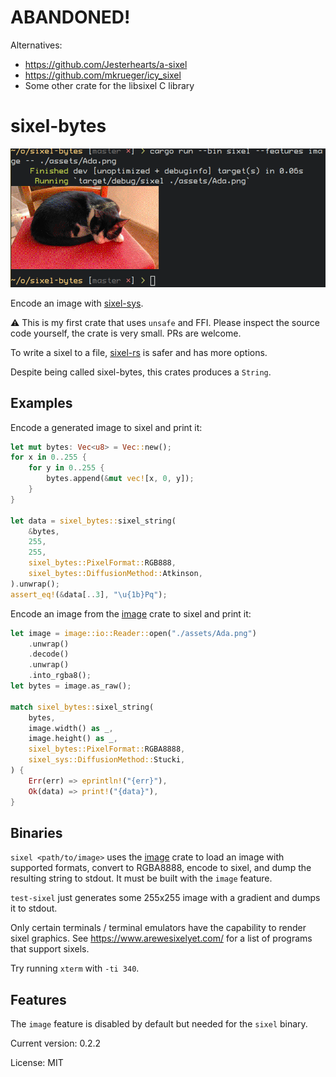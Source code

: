 # ABANDONED!

Alternatives:
* https://github.com/Jesterhearts/a-sixel
* https://github.com/mkrueger/icy_sixel
* Some other crate for the libsixel C library

# sixel-bytes

![Screenshot](./assets/Screenshot.png)

Encode an image with [sixel-sys].

[sixel-sys]: https://crates.io/crates/sixel-sys

⚠️ This is my first crate that uses `unsafe` and FFI. Please inspect the source code yourself, the
crate is very small. PRs are welcome.

To write a sixel to a file, [sixel-rs] is safer and has more options.

Despite being called sixel-bytes, this crates produces a `String`.

[sixel-rs]: https://crates.io/crates/sixel-rs

## Examples

Encode a generated image to sixel and print it:
```rust
let mut bytes: Vec<u8> = Vec::new();
for x in 0..255 {
    for y in 0..255 {
        bytes.append(&mut vec![x, 0, y]);
    }
}

let data = sixel_bytes::sixel_string(
    &bytes,
    255,
    255,
    sixel_bytes::PixelFormat::RGB888,
    sixel_bytes::DiffusionMethod::Atkinson,
).unwrap();
assert_eq!(&data[..3], "\u{1b}Pq");
```

Encode an image from the [image] crate to sixel and print it:
```rust
let image = image::io::Reader::open("./assets/Ada.png")
    .unwrap()
    .decode()
    .unwrap()
    .into_rgba8();
let bytes = image.as_raw();

match sixel_bytes::sixel_string(
    bytes,
    image.width() as _,
    image.height() as _,
    sixel_bytes::PixelFormat::RGBA8888,
    sixel_sys::DiffusionMethod::Stucki,
) {
    Err(err) => eprintln!("{err}"),
    Ok(data) => print!("{data}"),
}
```

## Binaries

`sixel <path/to/image>` uses the [image] crate to load an image with supported formats, convert
to RGBA8888, encode to sixel, and dump the resulting string to stdout. It must be built with
the `image` feature.

`test-sixel` just generates some 255x255 image with a gradient and dumps it to stdout.

Only certain terminals / terminal emulators have the capability to render sixel graphics.
See https://www.arewesixelyet.com/ for a list of programs that support sixels.

Try running `xterm` with `-ti 340`.

## Features
The `image` feature is disabled by default but needed for the `sixel` binary.

[image]: https://crates.io/crates/image

Current version: 0.2.2

License: MIT
